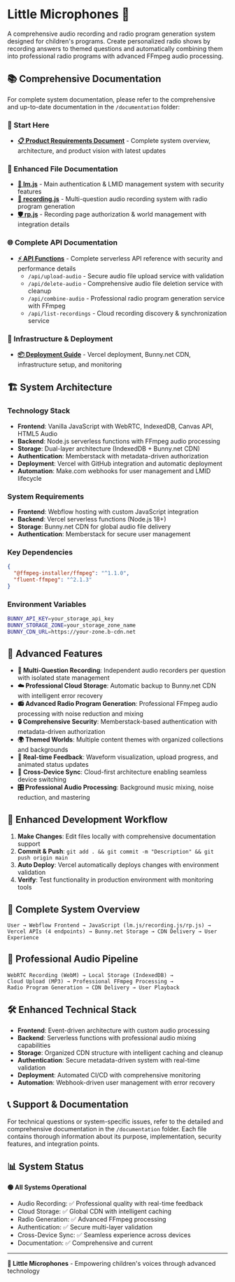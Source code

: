 # Little Microphones 🎵

A comprehensive audio recording and radio program generation system designed for children's programs. Create personalized radio shows by recording answers to themed questions and automatically combining them into professional radio programs with advanced FFmpeg audio processing.

## 📚 Comprehensive Documentation

For complete system documentation, please refer to the comprehensive and up-to-date documentation in the `/documentation` folder:

### 🎯 Start Here
- **[📋 Product Requirements Document](./documentation/PRD-little-microphones.md)** - Complete system overview, architecture, and product vision with latest updates

### 📁 Enhanced File Documentation  
- **[🔐 lm.js](./documentation/lm.js.md)** - Main authentication & LMID management system with security features
- **[🎵 recording.js](./documentation/recording.js.md)** - Multi-question audio recording system with radio program generation
- **[🛡️ rp.js](./documentation/rp.js.md)** - Recording page authorization & world management with integration details

### 🌐 Complete API Documentation
- **[⚡ API Functions](./documentation/api-documentation.md)** - Complete serverless API reference with security and performance details
  - `/api/upload-audio` - Secure audio file upload service with validation
  - `/api/delete-audio` - Comprehensive audio file deletion service with cleanup
  - `/api/combine-audio` - Professional radio program generation service with FFmpeg
  - `/api/list-recordings` - Cloud recording discovery & synchronization service

### 🚀 Infrastructure & Deployment
- **[📦 Deployment Guide](./documentation/deployment.md)** - Vercel deployment, Bunny.net CDN, infrastructure setup, and monitoring

## 🏗️ System Architecture

### Technology Stack
- **Frontend**: Vanilla JavaScript with WebRTC, IndexedDB, Canvas API, HTML5 Audio
- **Backend**: Node.js serverless functions with FFmpeg audio processing
- **Storage**: Dual-layer architecture (IndexedDB + Bunny.net CDN)
- **Authentication**: Memberstack with metadata-driven authorization
- **Deployment**: Vercel with GitHub integration and automatic deployment
- **Automation**: Make.com webhooks for user management and LMID lifecycle

### System Requirements
- **Frontend**: Webflow hosting with custom JavaScript integration
- **Backend**: Vercel serverless functions (Node.js 18+)
- **Storage**: Bunny.net CDN for global audio file delivery
- **Authentication**: Memberstack for secure user management

### Key Dependencies
```json
{
  "@ffmpeg-installer/ffmpeg": "^1.1.0",
  "fluent-ffmpeg": "^2.1.3"
}
```

### Environment Variables
```bash
BUNNY_API_KEY=your_storage_api_key
BUNNY_STORAGE_ZONE=your_storage_zone_name
BUNNY_CDN_URL=https://your-zone.b-cdn.net
```

## 🎯 Advanced Features

- **🎤 Multi-Question Recording**: Independent audio recorders per question with isolated state management
- **☁️ Professional Cloud Storage**: Automatic backup to Bunny.net CDN with intelligent error recovery
- **📻 Advanced Radio Program Generation**: Professional FFmpeg audio processing with noise reduction and mixing
- **🔒 Comprehensive Security**: Memberstack-based authentication with metadata-driven authorization
- **🌍 Themed Worlds**: Multiple content themes with organized collections and backgrounds
- **📱 Real-time Feedback**: Waveform visualization, upload progress, and animated status updates
- **🔄 Cross-Device Sync**: Cloud-first architecture enabling seamless device switching
- **🎛️ Professional Audio Processing**: Background music mixing, noise reduction, and mastering

## 🔄 Enhanced Development Workflow

1. **Make Changes**: Edit files locally with comprehensive documentation support
2. **Commit & Push**: `git add . && git commit -m "Description" && git push origin main`
3. **Auto Deploy**: Vercel automatically deploys changes with environment validation
4. **Verify**: Test functionality in production environment with monitoring tools

## 🌟 Complete System Overview

```
User → Webflow Frontend → JavaScript (lm.js/recording.js/rp.js) → 
Vercel APIs (4 endpoints) → Bunny.net Storage → CDN Delivery → User Experience
```

## 🎵 Professional Audio Pipeline

```
WebRTC Recording (WebM) → Local Storage (IndexedDB) → 
Cloud Upload (MP3) → Professional FFmpeg Processing → 
Radio Program Generation → CDN Delivery → User Playback
```

## 🛠️ Enhanced Technical Stack

- **Frontend**: Event-driven architecture with custom audio processing
- **Backend**: Serverless functions with professional audio mixing capabilities
- **Storage**: Organized CDN structure with intelligent caching and cleanup
- **Authentication**: Secure metadata-driven system with real-time validation
- **Deployment**: Automated CI/CD with comprehensive monitoring
- **Automation**: Webhook-driven user management with error recovery

## 📞 Support & Documentation

For technical questions or system-specific issues, refer to the detailed and comprehensive documentation in the `/documentation` folder. Each file contains thorough information about its purpose, implementation, security features, and integration points.

## 📊 System Status

**🟢 All Systems Operational**
- Audio Recording: ✅ Professional quality with real-time feedback
- Cloud Storage: ✅ Global CDN with intelligent caching
- Radio Generation: ✅ Advanced FFmpeg processing
- Authentication: ✅ Secure multi-layer validation
- Cross-Device Sync: ✅ Seamless experience across devices
- Documentation: ✅ Comprehensive and current

---

**🎵 Little Microphones** - Empowering children's voices through advanced technology 
